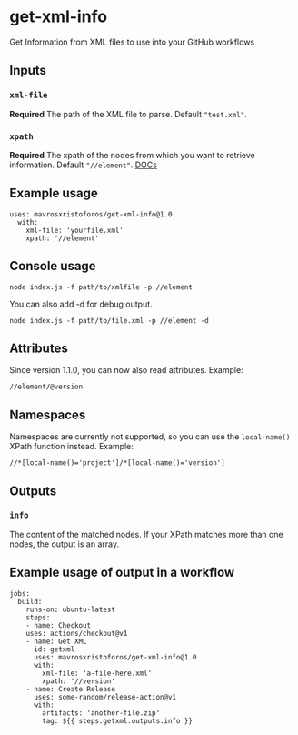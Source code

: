 # get-xml-info
 Get Information from XML files to use into your GitHub workflows

## Inputs

### `xml-file`

**Required** The path of the XML file to parse. Default `"test.xml"`.

### `xpath`

**Required** The xpath of the nodes from which you want to retrieve information. Default `"//element"`.
[DOCs](https://www.w3schools.com/xml/xml_xpath.asp)

## Example usage

    uses: mavrosxristoforos/get-xml-info@1.0
      with:
        xml-file: 'yourfile.xml'
        xpath: '//element'

## Console usage

    node index.js -f path/to/xmlfile -p //element
    
You can also add -d for debug output.

    node index.js -f path/to/file.xml -p //element -d

## Attributes

Since version 1.1.0, you can now also read attributes. Example:

    //element/@version

## Namespaces

Namespaces are currently not supported, so you can use the `local-name()` XPath function instead. Example: 

    //*[local-name()='project']/*[local-name()='version']

## Outputs

### `info`

The content of the matched nodes. If your XPath matches more than one nodes, the output is an array.

## Example usage of output in a workflow

    jobs:
      build:
        runs-on: ubuntu-latest
        steps:
        - name: Checkout
        uses: actions/checkout@v1
        - name: Get XML
          id: getxml
          uses: mavrosxristoforos/get-xml-info@1.0
          with:
            xml-file: 'a-file-here.xml'
            xpath: '//version'
        - name: Create Release
          uses: some-random/release-action@v1
          with:
            artifacts: 'another-file.zip'
            tag: ${{ steps.getxml.outputs.info }}
